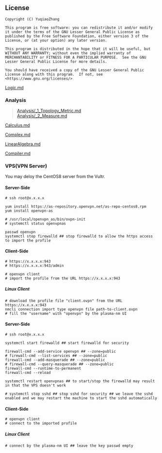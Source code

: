 ## License  
```  
Copyright (C) YuqiaoZhang

This program is free software: you can redistribute it and/or modify it under the terms of the GNU Lesser General Public License as published by the Free Software Foundation, either version 3 of the License, or (at your option) any later version.

This program is distributed in the hope that it will be useful, but WITHOUT ANY WARRANTY; without even the implied warranty of MERCHANTABILITY or FITNESS FOR A PARTICULAR PURPOSE.  See the GNU Lesser General Public License for more details.

You should have received a copy of the GNU Lesser General Public License along with this program.  If not, see <https://www.gnu.org/licenses/>
```  
   
   
[Logic.md](Logic.md)  

### Analysis  
   
> [Analysis/_1_Topology_Metric.md](Analysis/_1_Topology_Metric.md)   
> [Analysis/_2_Measure.md](Analysis/_2_Measure.md)    

[Calculus.md](Calculus.md)    

[Complex.md](Complex.md)  

[LinearAlgebra.md](LinearAlgebra.md)   

[Compiler.md](Compiler.md)  

### VPS(VPN Server)

You may deloy the CentOS8 server from the Vultr.

#### Server-Side  
```shell  
# ssh root@x.x.x.x

yum install https://as-repository.openvpn.net/as-repo-centos8.rpm
yum install openvpn-as

# /usr/local/openvpn_as/bin/ovpn-init
# systemctl status openvpnas

passwd openvpn
systemctl stop firewalld ## stop firewalld to allow the https access to import the profile
```

#### Client-Side  
```shell
# https://x.x.x.x:943
# https://x.x.x.x:943/admin

# openvpn client
# import the profile from the URL https://x.x.x.x:943
```  

##### Linux Client  
```shell
# download the profile file "client.ovpn" from the URL https://x.x.x.x:943
nmcli connection import type openvpn file path-to-client.ovpn
# fill the "username" with "openvpn" by the plasma-nm UI
```  

#### Server-Side  
```shell
# ssh root@x.x.x.x

systemctl start firewalld ## start firewalld for security

firewall-cmd --add-service openvpn ## --zone=public
# firewall-cmd --list-services ## --zone=public
firewall-cmd --add-masquerade ## --zone=public
# firewall-cmd --query-masquerade ## --zone=public
firewall-cmd --runtime-to-permanent
firewall-cmd --reload

systemctl restart openvpnas ## to start/stop the firewalld may result in that the VPS doesn't work

# systemctl stop sshd ## stop sshd for security ## we leave the sshd enabled and we may restart the machine to start the sshd automatically
```

#### Client-Side  
```shell
# openvpn client
# connect to the imported profile
```

##### Linux Client  
```shell
# connect by the plasma-nm UI ## leave the key passwd empty
```
